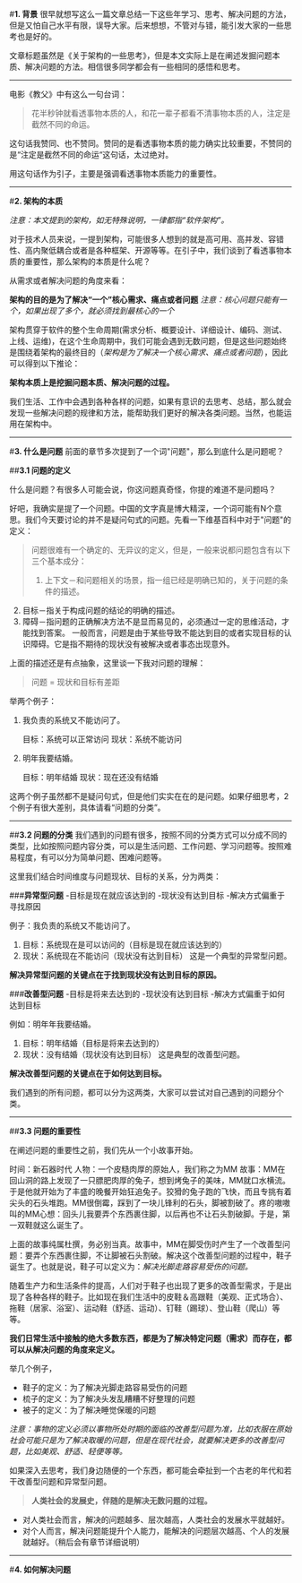 #**1. 背景**
很早就想写这么一篇文章总结一下这些年学习、思考、解决问题的方法，但是又怕自己水平有限，误导大家。后来想想，不管对与错，能引发大家的一些思考也是好的。
    
文章标题虽然是《关于架构的一些思考》，但是本文实际上是在阐述发掘问题本质、解决问题的方法。相信很多同学都会有一些相同的感悟和思考。

---
电影《教父》中有这么一句台词：
 >花半秒钟就看透事物本质的人，和花一辈子都看不清事物本质的人，注定是截然不同的命运。

这句话我赞同、也不赞同。赞同的是看透事物本质的能力确实比较重要，不赞同的是“注定是截然不同的命运“这句话，太过绝对。

用这句话作为引子，主要是强调看透事物本质能力的重要性。

---

#**2. 架构的本质**

*注意：本文提到的架构，如无特殊说明，一律都指“软件架构”。*

对于技术人员来说，一提到架构，可能很多人想到的就是高可用、高并发、容错性、高内聚低耦合或者是各种框架、开源等等。在引子中，我们谈到了看透事物本质的重要性，那么架构的本质是什么呢？

从需求或者解决问题的角度来看：

**架构的目的是为了解决“一个”核心需求、痛点或者问题**
*注意：核心问题只能有一个，如果出现了多个，就必须找到最核心的一个*

架构贯穿于软件的整个生命周期(需求分析、概要设计、详细设计、编码、测试、上线、运维)，在这个生命周期中，我们可能会遇到无数问题，但是这些问题始终是围绕着架构的最终目的（*架构是为了解决一个核心需求、痛点或者问题*），因此可以得到以下推论：

**架构本质上是挖掘问题本质、解决问题的过程。**

我们生活、工作中会遇到各种各样的问题，如果有意识的去思考、总结，那么就会发现一些解决问题的规律和方法，能帮助我们更好的解决各类问题。当然，也能运用在架构中。

---
#**3. 什么是问题**
前面的章节多次提到了一个词"问题"，那么到底什么是问题呢？

##**3.1 问题的定义**

什么是问题？有很多人可能会说，你这问题真奇怪，你提的难道不是问题吗？

好吧，我确实是提了一个问题。中国的文字真是博大精深，一个词可能有N个意思。我们今天要讨论的并不是疑问句式的问题。先看一下维基百科中对于"问题"的定义：
>问题很难有一个确定的、无异议的定义，但是，一般来说都问题包含有以下三个基本成分：
>1. 上下文－和问题相关的场景，指一组已经是明确已知的，关于问题的条件的描述。
2. 目标－指关于构成问题的结论的明确的描述。
3. 障碍－指问题的正确解决方法不是显而易见的，必须通过一定的思维活动，才能找到答案。
一般而言，问题是由于某些导致不能达到目的或者实现目标的认识障碍。它是指不期待的现状没有被解决或者事态出现意外。

上面的描述还是有点抽象，这里谈一下我对问题的理解：
>问题 = 现状和目标有差距

举两个例子：
1. 我负责的系统又不能访问了。
     
     目标：系统可以正常访问
     现状：系统不能访问
2. 明年我要结婚。

     目标：明年结婚
     现状：现在还没有结婚

   
这两个例子虽然都不是疑问句式，但是他们实实在在的是问题。如果仔细思考，2个例子有很大差别，具体请看“问题的分类”。

---

##**3.2 问题的分类**
我们遇到的问题有很多，按照不同的分类方式可以分成不同的类型，比如按照问题内容分类，可以是生活问题、工作问题、学习问题等。按照难易程度，有可以分为简单问题、困难问题等。

这里我们结合时间维度与问题现状、目标的关系，分为两类：

###**异常型问题**
    -目标是现在就应该达到的
    -现状没有达到目标
    -解决方式偏重于寻找原因

例子：我负责的系统又不能访问了。
1. 目标：系统现在是可以访问的（目标是现在就应该达到的）
2. 现状：系统现在不能访问（现状没有达到目标）
这是一个典型的异常型问题。

**解决异常型问题的关键点在于找到现状没有达到目标的原因。**

###**改善型问题**
    -目标是将来去达到的
    -现状没有达到目标
    -解决方式偏重于如何达到目标

例如：明年年我要结婚。
1. 目标：明年结婚（目标是将来去达到的）
2. 现状：没有结婚（现状没有达到目标）
这是典型的改善型问题。

**解决改善型问题的关键点在于如何达到目标。**

我们遇到的所有问题，都可以分为这两类，大家可以尝试对自己遇到的问题分个类。

---

##**3.3 问题的重要性**

在阐述问题的重要性之前，我们先从一个小故事开始。

时间：新石器时代
人物：一个皮糙肉厚的原始人，我们称之为MM
故事：MM在回山洞的路上发现了一只膘肥肉厚的兔子，想到烤兔子的美味，MM就口水横流。于是他就开始为了丰盛的晚餐开始狂追兔子。狡猾的兔子跑的飞快，而且专挑有着尖头的石头堆跑。MM很倒霉，踩到了一块儿锋利的石头，脚被割破了。疼的嗷嗷叫的MM心想：回头儿我要弄个东西裹住脚，以后再也不让石头割破脚。于是，第一双鞋就这么诞生了。

上面的故事纯属杜撰，务必别当真。故事中，MM在脚受伤时产生了一个改善型问题：要弄个东西裹住脚，不让脚被石头割破。解决这个改善型问题的过程中，鞋子诞生了。也就是说，鞋子可以定义为：*解决光脚走路容易受伤的问题。*

随着生产力和生活条件的提高，人们对于鞋子也出现了更多的改善型需求，于是出现了各种各样的鞋子。比如现在我们生活中的皮鞋＆高跟鞋（美观、正式场合）、拖鞋（居家、浴室）、运动鞋（舒适、运动）、钉鞋（踢球）、登山鞋（爬山）等等。


**我们日常生活中接触的绝大多数东西，都是为了解决特定问题（需求）而存在，都可以从解决问题的角度来定义。**

举几个例子，
- 鞋子的定义：为了解决光脚走路容易受伤的问题
- 梳子的定义：为了解决头发乱糟糟不好整理的问题
- 被子的定义：为了解决睡觉保暖的问题

*注意：事物的定义必须以事物所处时期的面临的改善型问题为准，比如衣服在原始社会可能只是为了解决取暖的问题，但是在现代社会，就要解决更多的改善型问题，比如美观、舒适、轻便等等。*

如果深入去思考，我们身边随便的一个东西，都可能会牵扯到一个古老的年代和若干改善型问题和异常型问题。

>**人类社会的发展史，伴随的是解决无数问题的过程。**

- 对人类社会而言，解决的问题越多、层次越高，人类社会的发展水平就越好。
- 对个人而言，解决问题能提升个人能力，能解决的问题层次越高、个人的发展就越好。（稍后会有章节详细说明）

---
#**4. 如何解决问题**

